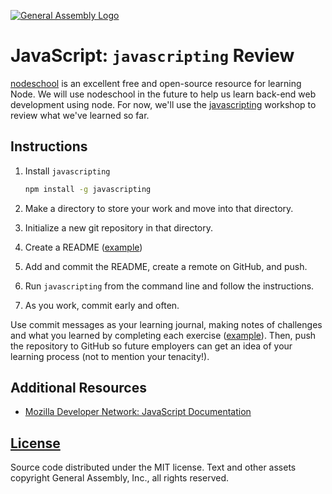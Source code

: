 [![General Assembly Logo](https://camo.githubusercontent.com/1a91b05b8f4d44b5bbfb83abac2b0996d8e26c92/687474703a2f2f692e696d6775722e636f6d2f6b6538555354712e706e67)](https://generalassemb.ly/education/web-development-immersive)

# JavaScript: `javascripting` Review

[nodeschool](http://nodeschool.io/) is an excellent free and open-source
resource for learning Node. We will use nodeschool in the future to help us
learn back-end web development using node. For now, we'll use the
[javascripting](https://github.com/sethvincent/javascripting) workshop to review
what we've learned so far.

## Instructions

1.  Install `javascripting`

    ```sh
    npm install -g javascripting
    ```

1.  Make a directory to store your work and move into that directory.
1.  Initialize a new git repository in that directory.
1.  Create a README ([example](https://github.com/jrhorn424/javascripting))
1.  Add and commit the README, create a remote on GitHub, and push.
1.  Run `javascripting` from the command line and follow the instructions.
1.  As you work, commit early and often.

Use commit messages as your learning journal, making notes of challenges and
what you learned by completing each exercise
([example](https://github.com/jrhorn424/learnyounode/commit/5db673a16d4af82d3c5a80240edeb93b0e4dbd0c)).
Then, push the repository to GitHub so future employers can get an idea of your
learning process (not to mention your tenacity!).

## Additional Resources

-   [Mozilla Developer Network: JavaScript
    Documentation](https://developer.mozilla.org/en-US/docs/Web/JavaScript)

## [License](LICENSE)

Source code distributed under the MIT license. Text and other assets copyright
General Assembly, Inc., all rights reserved.
